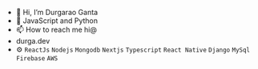 - 👋 Hi, I’m Durgarao Ganta
- 💞️ JavaScript and Python
- 📫 How to reach me hi@
- durga.dev
- :gear: `ReactJs` `Nodejs` `Mongodb` `Nextjs` `Typescript` `React Native` `Django` `MySql` `Firebase` `AWS`

<!---
Durgarao310/Durgarao310 is a ✨ special ✨ repository because its `README.md` (this file) appears on your GitHub profile.
You can click the Preview link to take a look at your changes.
--->
